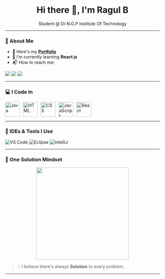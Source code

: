 <h1 align="center">Hi there 👋, I'm Ragul B</h1>

<p align="center">Student @ Dr.N.G.P Institute Of Technology</p>

---

### 🚀 About Me

- 🧭 Here's my [**Portfolio**](https://your-portfolio-link.com)
- 🌱 I’m currently learning **React js**
- 📬 How to reach me:

<p>
  <a href=" https://x.com/Ragul_R7?t=s3elmvT7v7H7kLQpz8UY1g&s=08 "><img src="https://img.shields.io/badge/Twitter-1DA1F2?style=for-the-badge&logo=twitter&logoColor=white"></a>
  <a href="https://www.linkedin.com/in/ragul-b-05448b248/"><img src="https://img.shields.io/badge/LinkedIn-0077B5?style=for-the-badge&logo=linkedin&logoColor=white"></a>
<a href="mailto:ragul.balasubramaniam@gmail.com">
  <img src="https://img.shields.io/badge/Gmail-D14836?style=for-the-badge&logo=gmail&logoColor=white">
</a>
</p>

---

### 💻 I Code In

<p align="left">

 <div style="display: flex; gap: 10px;">
  <img src="https://img.icons8.com/color/48/000000/java-coffee-cup-logo.png" alt="Java" style="width: 48px; height: 48px; object-fit: cover;"/>
  <img src="https://img.icons8.com/color/48/000000/html-5.png" alt="HTML" style="width: 48px; height: 48px; object-fit: cover;"/>
  <img src="https://img.icons8.com/color/48/000000/css3.png" alt="CSS" style="width: 48px; height: 48px; object-fit: cover;"/>
  <img src="https://img.icons8.com/color/48/000000/javascript.png" alt="JavaScript" style="width: 48px; height: 48px; object-fit: cover;"/>
  <img src="https://encrypted-tbn0.gstatic.com/images?q=tbn:ANd9GcRW3Rlc7xaKXDRc67zoXeoNbzQRgd8-nsq6dA&s" alt="React" style="width: 48px; height: 48px; object-fit: cover;"/>
</div>




</p>

---

### 🧰 IDEs & Tools I Use

<p align="left">
  <img src="https://img.icons8.com/color/48/000000/visual-studio-code-2019.png" alt="VS Code"/>
  <img src="https://img.icons8.com/color/48/000000/eclipse.png" alt="Eclipse"/>
  <img src="https://img.icons8.com/fluency/48/000000/intellij-idea.png" alt="IntelliJ"/>
</p>

---

### 🎯 One Solution Mindset

<p align="center">
  <img src="https://i.pinimg.com/736x/d2/4d/49/d24d49006a62272f9efe2a3d09ab2513.jpg" width="300"/>
</p>

> 💡 I believe there's always **Solution** to every problem.

---

